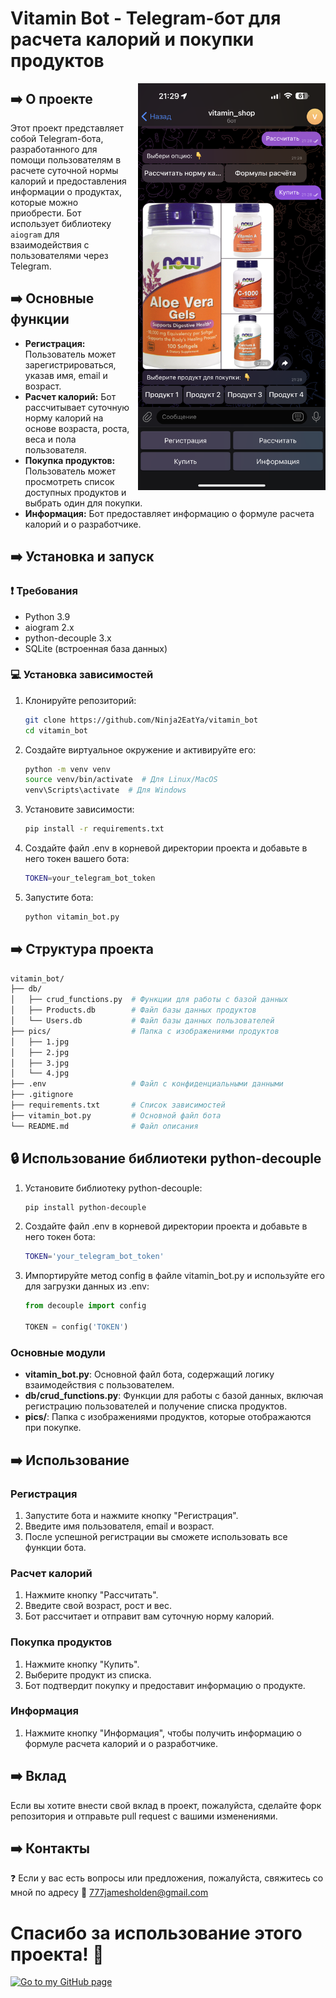 # Vitamin Bot - Telegram-бот для расчета калорий и покупки продуктов

<img src="screen_shots/IMG_8250.PNG" alt="Скриншот бота" width="300" style="float: right; margin-left: 10px;">


## ➡️ О проекте
Этот проект представляет собой Telegram-бота, разработанного для помощи пользователям в расчете суточной нормы калорий и предоставления информации о продуктах, которые можно приобрести. Бот использует библиотеку `aiogram` для взаимодействия с пользователями через Telegram.

## ➡️ Основные функции
- **Регистрация:** Пользователь может зарегистрироваться, указав имя, email и возраст.
- **Расчет калорий:** Бот рассчитывает суточную норму калорий на основе возраста, роста, веса и пола пользователя.
- **Покупка продуктов:** Пользователь может просмотреть список доступных продуктов и выбрать один для покупки.
- **Информация:** Бот предоставляет информацию о формуле расчета калорий и о разработчике.

## ➡️ Установка и запуск
### ❗ Требования
- Python 3.9
- aiogram 2.x
- python-decouple 3.x
- SQLite (встроенная база данных)

### 💻 Установка зависимостей
1. Клонируйте репозиторий:
   ```bash
   git clone https://github.com/Ninja2EatYa/vitamin_bot
   cd vitamin_bot
   ```
2. Создайте виртуальное окружение и активируйте его:
   ```bash
   python -m venv venv
   source venv/bin/activate  # Для Linux/MacOS
   venv\Scripts\activate  # Для Windows
   ```
3. Установите зависимости:
   ```bash
   pip install -r requirements.txt
   ```
4. Создайте файл .env в корневой директории проекта и добавьте в него токен вашего бота:
   ```bash
   TOKEN=your_telegram_bot_token
   ```
5. Запустите бота:
   ```bash
   python vitamin_bot.py
   ```
## ➡️ Структура проекта
   ```bash
  vitamin_bot/
  ├── db/
  │   ├── crud_functions.py  # Функции для работы с базой данных
  │   ├── Products.db        # Файл базы данных продуктов
  │   └── Users.db           # Файл базы данных пользователей
  ├── pics/                  # Папка с изображениями продуктов
  │   ├── 1.jpg
  │   ├── 2.jpg
  │   ├── 3.jpg
  │   └── 4.jpg
  ├── .env                   # Файл с конфиденциальными данными
  ├── .gitignore
  ├── requirements.txt       # Список зависимостей
  ├── vitamin_bot.py         # Основной файл бота
  └── README.md              # Файл описания
   ```
## 🔒 Использование библиотеки python-decouple
1. Установите библиотеку python-decouple:
   ```bash
   pip install python-decouple
   ```
2. Создайте файл .env в корневой директории проекта и добавьте в него токен бота:
   ```bash
   TOKEN='your_telegram_bot_token'
   ```
3. Импортируйте метод config в файле vitamin_bot.py и используйте его для загрузки данных из .env:
   ```python
   from decouple import config
   
   TOKEN = config('TOKEN')
   ```
### Основные модули
- **vitamin_bot.py**: Основной файл бота, содержащий логику взаимодействия с пользователем.
- **db/crud_functions.py**: Функции для работы с базой данных, включая регистрацию пользователей и получение списка продуктов.
- **pics/**: Папка с изображениями продуктов, которые отображаются при покупке.

## ➡️ Использование
### Регистрация
1. Запустите бота и нажмите кнопку "Регистрация".
2. Введите имя пользователя, email и возраст.
3. После успешной регистрации вы сможете использовать все функции бота.
### Расчет калорий
1. Нажмите кнопку "Рассчитать".
2. Введите свой возраст, рост и вес.
3. Бот рассчитает и отправит вам суточную норму калорий.
### Покупка продуктов
1. Нажмите кнопку "Купить".
2. Выберите продукт из списка.
3. Бот подтвердит покупку и предоставит информацию о продукте.
### Информация
1. Нажмите кнопку "Информация", чтобы получить информацию о формуле расчета калорий и о разработчике.

## ➡️ Вклад
Если вы хотите внести свой вклад в проект, пожалуйста, сделайте форк репозитория и отправьте pull request с вашими изменениями.

## ➡️ Контакты
❓ Если у вас есть вопросы или предложения, пожалуйста, свяжитесь со мной по адресу 💌 777jamesholden@gmail.com

# Спасибо за использование этого проекта! 🍪
[![Go to my GitHub page](https://img.shields.io/badge/Go_to_my_GitHub_page-grey?style=flat&logo=github&labelColor=yellow&color=grey&link=https%3A%2F%2Fgithub.com%2FNinja2EatYa%2F
)](https://github.com/Ninja2EatYa)